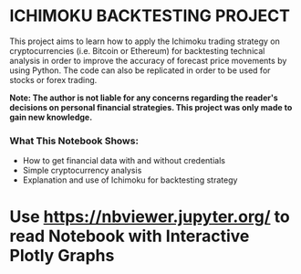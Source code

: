 # ICHIMOKU BACKTESTING PROJECT

This project aims to learn how to apply the Ichimoku trading strategy on cryptocurrencies (i.e. Bitcoin or Ethereum) for backtesting technical analysis in order to improve the accuracy of forecast price movements by using Python. The code can also be replicated in order to be used for stocks or forex trading.

__Note: The author is not liable for any concerns regarding the reader's decisions on personal financial strategies. This project was only made to gain new knowledge.__


### What This Notebook Shows:

- How to get financial data with and without credentials
- Simple cryptocurrency analysis
- Explanation and use of Ichimoku for backtesting strategy


# Use https://nbviewer.jupyter.org/ to read Notebook with Interactive Plotly Graphs
